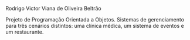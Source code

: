 Rodrigo Victor Viana de Oliveira Beltrão

Projeto de Programação Orientada a Objetos. Sistemas de gerenciamento para três cenários distintos: uma clínica médica, um sistema de eventos e um restaurante.